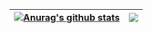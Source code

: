 | <a href="https://github.com/anuraghazra/github-readme-stats"><img align="center" src="https://github-readme-stats.vercel.app/api?username=huang06&show_icons=true&count_private=true&include_all_commits=true&theme=buefy&hide_border=true" alt="Anurag's github stats" /></a> | <a href="https://github.com/anuraghazra/github-readme-stats"><img align="center" src="https://github-readme-stats.vercel.app/api/top-langs/?username=huang06&layout=compact&theme=buefy&hide_border=true" /></a> |
| ------------- | ------------- |
